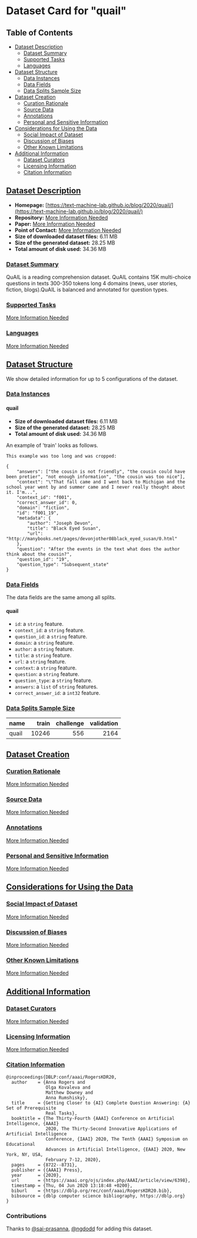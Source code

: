 ---
---

# Dataset Card for "quail"

## Table of Contents
- [Dataset Description](#dataset-description)
  - [Dataset Summary](#dataset-summary)
  - [Supported Tasks](#supported-tasks)
  - [Languages](#languages)
- [Dataset Structure](#dataset-structure)
  - [Data Instances](#data-instances)
  - [Data Fields](#data-fields)
  - [Data Splits Sample Size](#data-splits-sample-size)
- [Dataset Creation](#dataset-creation)
  - [Curation Rationale](#curation-rationale)
  - [Source Data](#source-data)
  - [Annotations](#annotations)
  - [Personal and Sensitive Information](#personal-and-sensitive-information)
- [Considerations for Using the Data](#considerations-for-using-the-data)
  - [Social Impact of Dataset](#social-impact-of-dataset)
  - [Discussion of Biases](#discussion-of-biases)
  - [Other Known Limitations](#other-known-limitations)
- [Additional Information](#additional-information)
  - [Dataset Curators](#dataset-curators)
  - [Licensing Information](#licensing-information)
  - [Citation Information](#citation-information)

## [Dataset Description](#dataset-description)

- **Homepage:** [https://text-machine-lab.github.io/blog/2020/quail/](https://text-machine-lab.github.io/blog/2020/quail/)
- **Repository:** [More Information Needed](https://github.com/huggingface/datasets/blob/master/CONTRIBUTING.md#how-to-contribute-to-the-dataset-cards)
- **Paper:** [More Information Needed](https://github.com/huggingface/datasets/blob/master/CONTRIBUTING.md#how-to-contribute-to-the-dataset-cards)
- **Point of Contact:** [More Information Needed](https://github.com/huggingface/datasets/blob/master/CONTRIBUTING.md#how-to-contribute-to-the-dataset-cards)
- **Size of downloaded dataset files:** 6.11 MB
- **Size of the generated dataset:** 28.25 MB
- **Total amount of disk used:** 34.36 MB

### [Dataset Summary](#dataset-summary)

QuAIL is a  reading comprehension dataset. QuAIL contains 15K multi-choice questions in texts 300-350 tokens long 4 domains (news, user stories, fiction, blogs).QuAIL is balanced and annotated for question types.

### [Supported Tasks](#supported-tasks)

[More Information Needed](https://github.com/huggingface/datasets/blob/master/CONTRIBUTING.md#how-to-contribute-to-the-dataset-cards)

### [Languages](#languages)

[More Information Needed](https://github.com/huggingface/datasets/blob/master/CONTRIBUTING.md#how-to-contribute-to-the-dataset-cards)

## [Dataset Structure](#dataset-structure)

We show detailed information for up to 5 configurations of the dataset.

### [Data Instances](#data-instances)

#### quail

- **Size of downloaded dataset files:** 6.11 MB
- **Size of the generated dataset:** 28.25 MB
- **Total amount of disk used:** 34.36 MB

An example of 'train' looks as follows.
```
This example was too long and was cropped:

{
    "answers": ["the cousin is not friendly", "the cousin could have been pretier", "not enough information", "the cousin was too nice"],
    "context": "\"That fall came and I went back to Michigan and the school year went by and summer came and I never really thought about it. I'm...",
    "context_id": "f001",
    "correct_answer_id": 0,
    "domain": "fiction",
    "id": "f001_19",
    "metadata": {
        "author": "Joseph Devon",
        "title": "Black Eyed Susan",
        "url": "http://manybooks.net/pages/devonjother08black_eyed_susan/0.html"
    },
    "question": "After the events in the text what does the author think about the cousin?",
    "question_id": "19",
    "question_type": "Subsequent_state"
}
```

### [Data Fields](#data-fields)

The data fields are the same among all splits.

#### quail
- `id`: a `string` feature.
- `context_id`: a `string` feature.
- `question_id`: a `string` feature.
- `domain`: a `string` feature.
- `author`: a `string` feature.
- `title`: a `string` feature.
- `url`: a `string` feature.
- `context`: a `string` feature.
- `question`: a `string` feature.
- `question_type`: a `string` feature.
- `answers`: a `list` of `string` features.
- `correct_answer_id`: a `int32` feature.

### [Data Splits Sample Size](#data-splits-sample-size)

|name |train|challenge|validation|
|-----|----:|--------:|---------:|
|quail|10246|      556|      2164|

## [Dataset Creation](#dataset-creation)

### [Curation Rationale](#curation-rationale)

[More Information Needed](https://github.com/huggingface/datasets/blob/master/CONTRIBUTING.md#how-to-contribute-to-the-dataset-cards)

### [Source Data](#source-data)

[More Information Needed](https://github.com/huggingface/datasets/blob/master/CONTRIBUTING.md#how-to-contribute-to-the-dataset-cards)

### [Annotations](#annotations)

[More Information Needed](https://github.com/huggingface/datasets/blob/master/CONTRIBUTING.md#how-to-contribute-to-the-dataset-cards)

### [Personal and Sensitive Information](#personal-and-sensitive-information)

[More Information Needed](https://github.com/huggingface/datasets/blob/master/CONTRIBUTING.md#how-to-contribute-to-the-dataset-cards)

## [Considerations for Using the Data](#considerations-for-using-the-data)

### [Social Impact of Dataset](#social-impact-of-dataset)

[More Information Needed](https://github.com/huggingface/datasets/blob/master/CONTRIBUTING.md#how-to-contribute-to-the-dataset-cards)

### [Discussion of Biases](#discussion-of-biases)

[More Information Needed](https://github.com/huggingface/datasets/blob/master/CONTRIBUTING.md#how-to-contribute-to-the-dataset-cards)

### [Other Known Limitations](#other-known-limitations)

[More Information Needed](https://github.com/huggingface/datasets/blob/master/CONTRIBUTING.md#how-to-contribute-to-the-dataset-cards)

## [Additional Information](#additional-information)

### [Dataset Curators](#dataset-curators)

[More Information Needed](https://github.com/huggingface/datasets/blob/master/CONTRIBUTING.md#how-to-contribute-to-the-dataset-cards)

### [Licensing Information](#licensing-information)

[More Information Needed](https://github.com/huggingface/datasets/blob/master/CONTRIBUTING.md#how-to-contribute-to-the-dataset-cards)

### [Citation Information](#citation-information)

```
@inproceedings{DBLP:conf/aaai/RogersKDR20,
  author    = {Anna Rogers and
               Olga Kovaleva and
               Matthew Downey and
               Anna Rumshisky},
  title     = {Getting Closer to {AI} Complete Question Answering: {A} Set of Prerequisite
               Real Tasks},
  booktitle = {The Thirty-Fourth {AAAI} Conference on Artificial Intelligence, {AAAI}
               2020, The Thirty-Second Innovative Applications of Artificial Intelligence
               Conference, {IAAI} 2020, The Tenth {AAAI} Symposium on Educational
               Advances in Artificial Intelligence, {EAAI} 2020, New York, NY, USA,
               February 7-12, 2020},
  pages     = {8722--8731},
  publisher = {{AAAI} Press},
  year      = {2020},
  url       = {https://aaai.org/ojs/index.php/AAAI/article/view/6398},
  timestamp = {Thu, 04 Jun 2020 13:18:48 +0200},
  biburl    = {https://dblp.org/rec/conf/aaai/RogersKDR20.bib},
  bibsource = {dblp computer science bibliography, https://dblp.org}
}

```


### Contributions

Thanks to [@sai-prasanna](https://github.com/sai-prasanna), [@ngdodd](https://github.com/ngdodd) for adding this dataset.